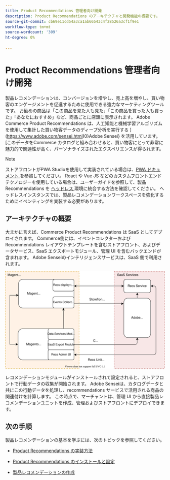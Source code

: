 ```yaml
---
title: Product Recommendations 管理者向け開発
description: Product Recommendations のアーキテクチャと開発機能の概要です。
source-git-commit: cb69e11cd54a3ca1ab66543c4f28526a3cf1f9e1
workflow-type: tm+mt
source-wordcount: '309'
ht-degree: 0%

---
```


# Product Recommendations 管理者向け開発

製品レコメンデーションは、コンバージョンを増やし、売上高を増やし、買い物客のエンゲージメントを促進するために使用できる強力なマーケティングツールです。 お勧めの商品は「この商品を見た人も見た」「この商品を買った人も買った」「あなたにおすすめ」など、商品ごとに店頭に表示されます。 Adobe Commerce Product Recommendations は、人工知能と機械学習アルゴリズムを使用して集計した買い物客データのディープ分析を実行する ](https://www.adobe.com/sensei.html)0}Adobe Sensei} を活用しています。 [このデータをCommerce カタログと組み合わせると、買い物客にとって非常に魅力的で関連性が高く、パーソナライズされたエクスペリエンスが得られます。

>[!NOTE]
>
>ストアフロントがPWA Studioを使用して実装されている場合は、[PWA ドキュメント ](https://developer.adobe.com/commerce/pwa-studio/integrations/product-recommendations/) を参照してください。 React や Vue JS などのカスタムフロントエンドテクノロジーを使用している場合は、ユーザーガイドを参照して、製品 Recommendations を [ ヘッドレス ](headless.md) 環境に統合する方法を確認してください。 ヘッドレスインスタンスでは、製品レコメンデーションワークスペースを強化するためにイベンティングを実装する必要があります。

## アーキテクチャの概要

大まかに言えば、Commerce Product Recommendations は SaaS としてデプロイされます。 Commerce側には、イベントコレクターおよび Recommendations レイアウトテンプレートを含むストアフロント、およびデータサービス、SaaS エクスポートモジュール、管理 UI を含むバックエンドが含まれます。 Adobe Senseiのインテリジェンスサービスは、SaaS 側で利用されます。

![Product Recommendations のアーキテクチャ図 ](assets/arch-diag-sensei.svg)

レコメンデーションモジュールがインストールされて設定されると、ストアフロントで行動データの収集が開始されます。 Adobe Senseiは、カタログデータと共にこの行動データを処理し、recommendations サービスで活用される商品の関連付けを計算します。 この時点で、マーチャントは、管理 UI から直接製品レコメンデーションユニットを作成、管理およびストアフロントにデプロイできます。

## 次の手順

製品レコメンデーションの基本を学ぶには、次のトピックを参照してください。

- [Product Recommendations の実装方法](implementation-workflow.md)

- [Product Recommendations のインストールと設定](install-configure.md)

- [製品レコメンデーションの作成](create.md)
